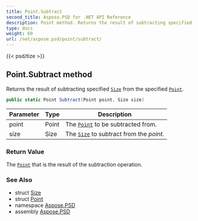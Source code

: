 ```yaml
---
title: Point.Subtract
second_title: Aspose.PSD for .NET API Reference
description: Point method. Returns the result of subtracting specified Size from the specified Point
type: docs
weight: 60
url: /net/aspose.psd/point/subtract/
---
```

{{< psd/tize >}}
## Point.Subtract method

Returns the result of subtracting specified [`Size`](../../size/) from the specified [`Point`](../).

```csharp
public static Point Subtract(Point point, Size size)
```

| Parameter | Type | Description |
| --- | --- | --- |
| point | Point | The [`Point`](../) to be subtracted from. |
| size | Size | The [`Size`](../../size/) to subtract from the *point*. |

### Return Value

The [`Point`](../) that is the result of the subtraction operation.

### See Also

* struct [Size](../../size/)
* struct [Point](../)
* namespace [Aspose.PSD](../../../aspose.psd/)
* assembly [Aspose.PSD](../../../)


